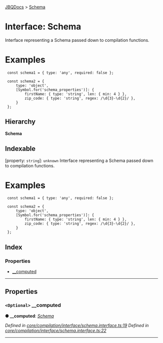 [JBQDocs](../README.md) > [Schema](../interfaces/schema.md)

# Interface: Schema

Interface representing a Schema passed down to compilation functions.

Examples
========

```
 const schema1 = { type: 'any', required: false };

 const schema2 = {
     type: 'object',
     [Symbol.for('schema_properties')]: {
         firstName: { type: 'string', len: { min: 4 } },
         zip_code: { type: 'string', regex: /\d{3}-\d{2}/ },
     }
 };
```

## Hierarchy

**Schema**

## Indexable

\[property: `string`\]:&nbsp;`unknown`
Interface representing a Schema passed down to compilation functions.

Examples
========

```
 const schema1 = { type: 'any', required: false };

 const schema2 = {
     type: 'object',
     [Symbol.for('schema_properties')]: {
         firstName: { type: 'string', len: { min: 4 } },
         zip_code: { type: 'string', regex: /\d{3}-\d{2}/ },
     }
 };
```

## Index

### Properties

* [__computed](schema.md#__computed)

---

## Properties

<a id="__computed"></a>

### `<Optional>` __computed

**● __computed**: *[Schema](../enums/pathresolutionstrategy.md#schema)*

*Defined in [core/compilation/interface/schema.interface.ts:19](https://github.com/krnik/vjs-validator/blob/08b1300/src/core/compilation/interface/schema.interface.ts#L19)*
*Defined in [core/compilation/interface/schema.interface.ts:22](https://github.com/krnik/vjs-validator/blob/08b1300/src/core/compilation/interface/schema.interface.ts#L22)*

___


